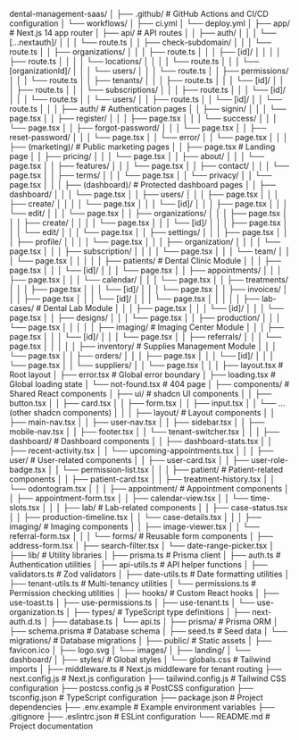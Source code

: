dental-management-saas/
│
├── .github/ # GitHub Actions and CI/CD configuration
│ └── workflows/
│ ├── ci.yml
│ └── deploy.yml
│
├── app/ # Next.js 14 app router
│ ├── api/ # API routes
│ │ ├── auth/
│ │ │ └── [...nextauth]/
│ │ │ └── route.ts
│ │ ├── check-subdomain/
│ │ │ └── route.ts
│ │ ├── organizations/
│ │ │ ├── route.ts
│ │ │ ├── [id]/
│ │ │ │ ├── route.ts
│ │ │ │ └── locations/
│ │ │ │ └── route.ts
│ │ │ └── [organizationId]/
│ │ │ └── users/
│ │ │ └── route.ts
│ │ ├── permissions/
│ │ │ └── route.ts
│ │ ├── tenants/
│ │ │ ├── route.ts
│ │ │ └── [id]/
│ │ │ ├── route.ts
│ │ │ └── subscriptions/
│ │ │ ├── route.ts
│ │ │ └── [id]/
│ │ │ └── route.ts
│ │ └── users/
│ │ ├── route.ts
│ │ └── [id]/
│ │ └── route.ts
│ │
│ ├── auth/ # Authentication pages
│ │ ├── signin/
│ │ │ └── page.tsx
│ │ ├── register/
│ │ │ ├── page.tsx
│ │ │ └── success/
│ │ │ └── page.tsx
│ │ ├── forgot-password/
│ │ │ └── page.tsx
│ │ ├── reset-password/
│ │ │ └── page.tsx
│ │ └── error/
│ │ └── page.tsx
│ │
│ ├── (marketing)/ # Public marketing pages
│ │ ├── page.tsx # Landing page
│ │ ├── pricing/
│ │ │ └── page.tsx
│ │ ├── about/
│ │ │ └── page.tsx
│ │ ├── features/
│ │ │ └── page.tsx
│ │ ├── contact/
│ │ │ └── page.tsx
│ │ ├── terms/
│ │ │ └── page.tsx
│ │ └── privacy/
│ │ └── page.tsx
│ │
│ ├── (dashboard)/ # Protected dashboard pages
│ │ ├── dashboard/
│ │ │ └── page.tsx
│ │ ├── users/
│ │ │ ├── page.tsx
│ │ │ ├── create/
│ │ │ │ └── page.tsx
│ │ │ └── [id]/
│ │ │ ├── page.tsx
│ │ │ └── edit/
│ │ │ └── page.tsx
│ │ ├── organizations/
│ │ │ ├── page.tsx
│ │ │ ├── create/
│ │ │ │ └── page.tsx
│ │ │ └── [id]/
│ │ │ ├── page.tsx
│ │ │ └── edit/
│ │ │ └── page.tsx
│ │ ├── settings/
│ │ │ ├── page.tsx
│ │ │ ├── profile/
│ │ │ │ └── page.tsx
│ │ │ ├── organization/
│ │ │ │ └── page.tsx
│ │ │ ├── subscription/
│ │ │ │ └── page.tsx
│ │ │ └── team/
│ │ │ └── page.tsx
│ │ │
│ │ ├── patients/ # Dental Clinic Module
│ │ │ ├── page.tsx
│ │ │ └── [id]/
│ │ │ └── page.tsx
│ │ ├── appointments/
│ │ │ ├── page.tsx
│ │ │ └── calendar/
│ │ │ └── page.tsx
│ │ ├── treatments/
│ │ │ ├── page.tsx
│ │ │ └── [id]/
│ │ │ └── page.tsx
│ │ ├── invoices/
│ │ │ ├── page.tsx
│ │ │ └── [id]/
│ │ │ └── page.tsx
│ │ │
│ │ ├── lab-cases/ # Dental Lab Module
│ │ │ ├── page.tsx
│ │ │ └── [id]/
│ │ │ └── page.tsx
│ │ ├── designs/
│ │ │ └── page.tsx
│ │ ├── production/
│ │ │ └── page.tsx
│ │ │
│ │ ├── imaging/ # Imaging Center Module
│ │ │ ├── page.tsx
│ │ │ └── [id]/
│ │ │ └── page.tsx
│ │ ├── referrals/
│ │ │ └── page.tsx
│ │ │
│ │ ├── inventory/ # Supplies Management Module
│ │ │ └── page.tsx
│ │ ├── orders/
│ │ │ ├── page.tsx
│ │ │ └── [id]/
│ │ │ └── page.tsx
│ │ └── suppliers/
│ │ └── page.tsx
│ │
│ ├── layout.tsx # Root layout
│ ├── error.tsx # Global error boundary
│ ├── loading.tsx # Global loading state
│ └── not-found.tsx # 404 page
│
├── components/ # Shared React components
│ ├── ui/ # shadcn UI components
│ │ ├── button.tsx
│ │ ├── card.tsx
│ │ ├── form.tsx
│ │ ├── input.tsx
│ │ └── ... (other shadcn components)
│ │
│ ├── layout/ # Layout components
│ │ ├── main-nav.tsx
│ │ ├── user-nav.tsx
│ │ ├── sidebar.tsx
│ │ ├── mobile-nav.tsx
│ │ ├── footer.tsx
│ │ └── tenant-switcher.tsx
│ │
│ ├── dashboard/ # Dashboard components
│ │ ├── dashboard-stats.tsx
│ │ ├── recent-activity.tsx
│ │ └── upcoming-appointments.tsx
│ │
│ ├── user/ # User-related components
│ │ ├── user-card.tsx
│ │ ├── user-role-badge.tsx
│ │ └── permission-list.tsx
│ │
│ ├── patient/ # Patient-related components
│ │ ├── patient-card.tsx
│ │ ├── treatment-history.tsx
│ │ └── odontogram.tsx
│ │
│ ├── appointment/ # Appointment components
│ │ ├── appointment-form.tsx
│ │ ├── calendar-view.tsx
│ │ └── time-slots.tsx
│ │
│ ├── lab/ # Lab-related components
│ │ ├── case-status.tsx
│ │ ├── production-timeline.tsx
│ │ └── case-details.tsx
│ │
│ ├── imaging/ # Imaging components
│ │ ├── image-viewer.tsx
│ │ └── referral-form.tsx
│ │
│ └── forms/ # Reusable form components
│ ├── address-form.tsx
│ ├── search-filter.tsx
│ └── date-range-picker.tsx
│
├── lib/ # Utility libraries
│ ├── prisma.ts # Prisma client
│ ├── auth.ts # Authentication utilities
│ ├── api-utils.ts # API helper functions
│ ├── validators.ts # Zod validators
│ ├── date-utils.ts # Date formatting utilities
│ ├── tenant-utils.ts # Multi-tenancy utilities
│ └── permissions.ts # Permission checking utilities
│
├── hooks/ # Custom React hooks
│ ├── use-toast.ts
│ ├── use-permissions.ts
│ ├── use-tenant.ts
│ └── use-organization.ts
│
├── types/ # TypeScript type definitions
│ ├── next-auth.d.ts
│ ├── database.ts
│ └── api.ts
│
├── prisma/ # Prisma ORM
│ ├── schema.prisma # Database schema
│ ├── seed.ts # Seed data
│ └── migrations/ # Database migrations
│
├── public/ # Static assets
│ ├── favicon.ico
│ ├── logo.svg
│ └── images/
│ ├── landing/
│ └── dashboard/
│
├── styles/ # Global styles
│ └── globals.css # Tailwind imports
│
├── middleware.ts # Next.js middleware for tenant routing
├── next.config.js # Next.js configuration
├── tailwind.config.js # Tailwind CSS configuration
├── postcss.config.js # PostCSS configuration
├── tsconfig.json # TypeScript configuration
├── package.json # Project dependencies
├── .env.example # Example environment variables
├── .gitignore
├── .eslintrc.json # ESLint configuration
└── README.md # Project documentation
